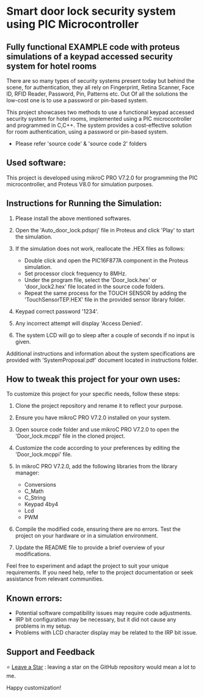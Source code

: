 # Smart door lock security system using PIC Microcontroller 

## Fully functional EXAMPLE code with proteus simulations of a keypad accessed security system for hotel rooms

There are so many types of security systems present today but behind the scene, for authentication, they all rely on Fingerprint, Retina Scanner, Face ID, RFID Reader, Password, Pin, Patterns etc. Out Of all the solutions the low-cost one is to use a password or pin-based system.

This project showcases two methods to use a functional keypad accessed security system for hotel rooms, implemented using a PIC microcontroller and programmed in C,C++. The system provides a cost-effective solution for room authentication, using a password or pin-based system. 
* Please refer 'source code' & 'source code 2' folders


## Used software:

This project is developed using mikroC PRO V7.2.0 for programming the PIC microcontroller, and Proteus V8.0 for simulation purposes.



## Instructions for Running the Simulation: 

1. Please install the above mentioned softwares.

2. Open the 'Auto_door_lock.pdsprj' file in Proteus and click 'Play' to start the simulation.

3. If the simulation does not work, reallocate the .HEX files as follows:

    * Double click and open the PIC16F877A component in the Proteus simulation.
    * Set processor clock frequency to 8MHz.
    * Under the program file, select the 'Door_lock.hex' or 'door_lock2.hex' file located in the source code folders.
    * Repeat the same process for the TOUCH SENSOR by adding the 'TouchSensorTEP.HEX' file in the provided sensor library folder.

4. Keypad correct password '1234'.

5. Any incorrect attempt will display 'Access Denied'.

6. The system LCD will go to sleep after a couple of seconds if no input is given.

Additional instructions and information about the system specifications are provided with 'SystemProposal.pdf' document located in instructions folder.



## How to tweak this project for your own uses:

To customize this project for your specific needs, follow these steps:

1. Clone the project repository and rename it to reflect your purpose.

2. Ensure you have mikroC PRO V7.2.0 installed on your system.

3. Open source code folder and use mikroC PRO V7.2.0 to open the 'Door_lock.mcppi' file in the cloned project.

4. Customize the code according to your preferences by editing the 'Door_lock.mcppi' file.

5. In mikroC PRO V7.2.0, add the following libraries from the library manager:
    * Conversions
    * C_Math
    * C_String
    * Keypad 4by4
    * Lcd
    * PWM

6. Compile the modified code, ensuring there are no errors. Test the project on your hardware or in a simulation environment.

7. Update the README file to provide a brief overview of your modifications.

Feel free to experiment and adapt the project to suit your unique requirements. If you need help, refer to the project documentation or seek assistance from relevant communities.


## Known errors:
* Potential software compatibility issues may require code adjustments.
* IRP bit configuration may be necessary, but it did not cause any problems in my setup.
* Problems with LCD character display may be related to the IRP bit issue.

## Support and Feedback

⭐️ [Leave a Star](https://github.com/rnshalinda/smartdoorlock_picmcu) : leaving a star on the GitHub repository would mean a lot to me.

Happy customization!
